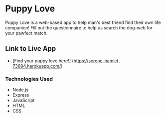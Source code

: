 # Puppy Love

Puppy Love is a web-based app to help man's best friend find their own life companion! Fill out the questionnaire to help us search the dog-web for your pawfect match.

## Link to Live App

* [Find your puppy love here!] (https://serene-hamlet-73684.herokuapp.com/)

### Technologies Used

* Node.js
* Express
* JavaScript
* HTML
* CSS
